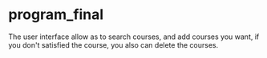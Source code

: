 # program_final

The user interface allow as to search courses, and add courses you want, if you don't satisfied the course, you also can delete the courses. 
